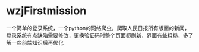 # wzjFirstmission
一个简单的登录系统，一个python的网络爬虫，爬取人民日报所有版面的新闻，登录系统有点缺陷需要修改，更换验证码时整个页面都刷新，界面有些粗糙，多了解一些前端知识后再优化
